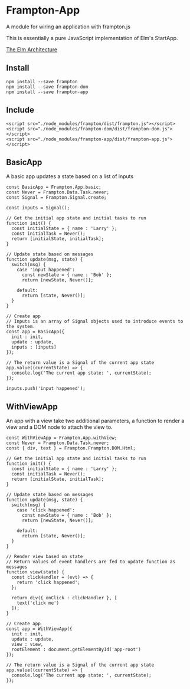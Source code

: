 # Frampton-App

A module for wiring an application with frampton.js

This is essentially a pure JavaScript implementation of Elm's StartApp.

[The Elm Architecture](http://guide.elm-lang.org/architecture/index.html)


## Install

```
npm install --save frampton
npm install --save frampton-dom
npm install --save frampton-app
```

## Include

```
<script src="./node_modules/frampton/dist/frampton.js"></script>
<script src="./node_modules/frampton-dom/dist/frampton-dom.js"></script>
<script src="./node_modules/frampton-app/dist/frampton-app.js"></script>
```

## BasicApp

A basic app updates a state based on a list of inputs

```
const BasicApp = Frampton.App.basic;
const Never = Frampton.Data.Task.never;
const Signal = Frampton.Signal.create;

const inputs = Signal();

// Get the initial app state and initial tasks to run
function init() {
  const initialState = { name : 'Larry' };
  const initialTask = Never();
  return [initialState, initialTask];
}

// Update state based on messages
function update(msg, state) {
  switch(msg) {
    case 'input happened':
      const newState = { name : 'Bob' };
      return [newState, Never()];

    default:
      return [state, Never()];
  }
}

// Create app
// Inputs is an array of Signal objects used to introduce events to the system.
const app = BasicApp({
  init : init,
  update : update,
  inputs : [inputs]
});

// The return value is a Signal of the current app state
app.value((currentState) => {
  console.log('The current app state: ', currentState);
});

inputs.push('input happened');

```

## WithViewApp

An app with a view take two additional parameters, a function to render a view and a DOM node to attach the view to.

```
const WithViewApp = Frampton.App.withView;
const Never = Frampton.Data.Task.never;
const { div, text } = Frampton.Frampton.DOM.Html;

// Get the initial app state and initial tasks to run
function init() {
  const initialState = { name : 'Larry' };
  const initialTask = Never();
  return [initialState, initialTask];
}

// Update state based on messages
function update(msg, state) {
  switch(msg) {
    case 'click happened':
      const newState = { name : 'Bob' };
      return [newState, Never()];

    default:
      return [state, Never()];
  }
}

// Render view based on state
// Return values of event handlers are fed to update function as messages
function view(state) {
  const clickHandler = (evt) => {
    return 'click happened';
  };

  return div({ onClick : clickHandler }, [
    text('click me')
  ]);
}

// Create app
const app = WithViewApp({
  init : init,
  update : update,
  view : view,
  rootElement : document.getElementById('app-root')
});

// The return value is a Signal of the current app state
app.value((currentState) => {
  console.log('The current app state: ', currentState);
});

```
